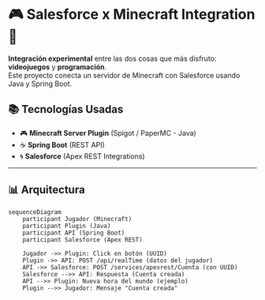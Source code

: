 # 🎮 Salesforce x Minecraft Integration 🚀

**Integración experimental** entre las dos cosas que más disfruto: **videojuegos** y **programación**.  
Este proyecto conecta un servidor de Minecraft con Salesforce usando Java y Spring Boot.

## 📚 Tecnologías Usadas

- 🎮 **Minecraft Server Plugin** (Spigot / PaperMC - Java)
- ☕ **Spring Boot** (REST API)
- 🌀 **Salesforce** (Apex REST Integrations)

---

## 📊 Arquitectura

```mermaid
sequenceDiagram
    participant Jugador (Minecraft)
    participant Plugin (Java)
    participant API (Spring Boot)
    participant Salesforce (Apex REST)

    Jugador ->> Plugin: Click en botón (UUID)
    Plugin ->> API: POST /api/realTime (datos del jugador)
    API ->> Salesforce: POST /services/apexrest/Cuenta (con UUID)
    Salesforce -->> API: Respuesta (Cuenta creada)
    API -->> Plugin: Nueva hora del mundo (ejemplo)
    Plugin -->> Jugador: Mensaje "Cuenta creada"
